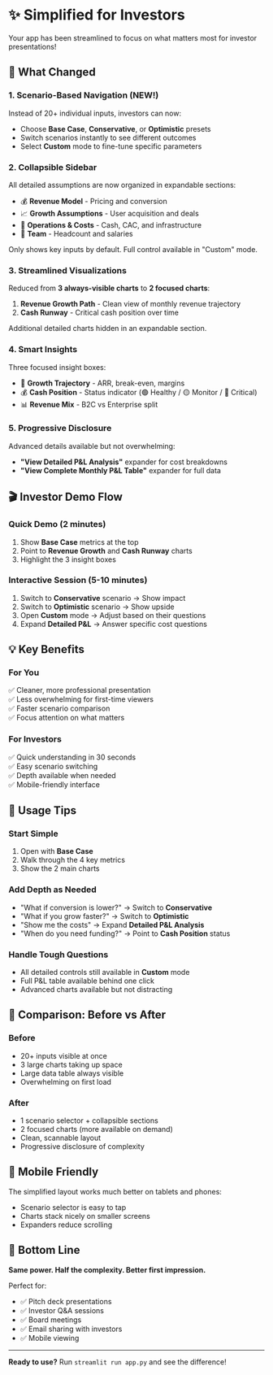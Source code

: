 # ✨ Simplified for Investors

Your app has been streamlined to focus on what matters most for investor presentations!

## 🎯 What Changed

### 1. **Scenario-Based Navigation** (NEW!)
Instead of 20+ individual inputs, investors can now:
- Choose **Base Case**, **Conservative**, or **Optimistic** presets
- Switch scenarios instantly to see different outcomes
- Select **Custom** mode to fine-tune specific parameters

### 2. **Collapsible Sidebar**
All detailed assumptions are now organized in expandable sections:
- 💰 **Revenue Model** - Pricing and conversion
- 📈 **Growth Assumptions** - User acquisition and deals
- 💼 **Operations & Costs** - Cash, CAC, and infrastructure  
- 👥 **Team** - Headcount and salaries

Only shows key inputs by default. Full control available in "Custom" mode.

### 3. **Streamlined Visualizations**
Reduced from **3 always-visible charts** to **2 focused charts**:
1. **Revenue Growth Path** - Clean view of monthly revenue trajectory
2. **Cash Runway** - Critical cash position over time

Additional detailed charts hidden in an expandable section.

### 4. **Smart Insights**
Three focused insight boxes:
- 🎯 **Growth Trajectory** - ARR, break-even, margins
- 💰 **Cash Position** - Status indicator (🟢 Healthy / 🟡 Monitor / 🔴 Critical)
- 📊 **Revenue Mix** - B2C vs Enterprise split

### 5. **Progressive Disclosure**
Advanced details available but not overwhelming:
- **"View Detailed P&L Analysis"** expander for cost breakdowns
- **"View Complete Monthly P&L Table"** expander for full data

## 🎬 Investor Demo Flow

### Quick Demo (2 minutes)
1. Show **Base Case** metrics at the top
2. Point to **Revenue Growth** and **Cash Runway** charts
3. Highlight the 3 insight boxes

### Interactive Session (5-10 minutes)
1. Switch to **Conservative** scenario → Show impact
2. Switch to **Optimistic** scenario → Show upside
3. Open **Custom** mode → Adjust based on their questions
4. Expand **Detailed P&L** → Answer specific cost questions

## 💡 Key Benefits

### For You
✅ Cleaner, more professional presentation  
✅ Less overwhelming for first-time viewers  
✅ Faster scenario comparison  
✅ Focus attention on what matters  

### For Investors
✅ Quick understanding in 30 seconds  
✅ Easy scenario switching  
✅ Depth available when needed  
✅ Mobile-friendly interface  

## 🚀 Usage Tips

### Start Simple
1. Open with **Base Case**
2. Walk through the 4 key metrics
3. Show the 2 main charts

### Add Depth as Needed
- "What if conversion is lower?" → Switch to **Conservative**
- "What if you grow faster?" → Switch to **Optimistic**  
- "Show me the costs" → Expand **Detailed P&L Analysis**
- "When do you need funding?" → Point to **Cash Position** status

### Handle Tough Questions
- All detailed controls still available in **Custom** mode
- Full P&L table available behind one click
- Advanced charts available but not distracting

## 🔄 Comparison: Before vs After

### Before
- 20+ inputs visible at once
- 3 large charts taking up space
- Large data table always visible
- Overwhelming on first load

### After  
- 1 scenario selector + collapsible sections
- 2 focused charts (more available on demand)
- Clean, scannable layout
- Progressive disclosure of complexity

## 📱 Mobile Friendly

The simplified layout works much better on tablets and phones:
- Scenario selector is easy to tap
- Charts stack nicely on smaller screens
- Expanders reduce scrolling

## 🎯 Bottom Line

**Same power. Half the complexity. Better first impression.**

Perfect for:
- ✅ Pitch deck presentations
- ✅ Investor Q&A sessions  
- ✅ Board meetings
- ✅ Email sharing with investors
- ✅ Mobile viewing

---

**Ready to use?** Run `streamlit run app.py` and see the difference!

